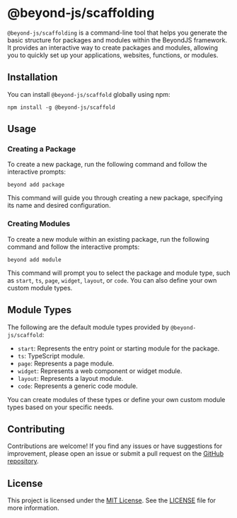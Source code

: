 # @beyond-js/scaffolding

`@beyond-js/scaffolding` is a command-line tool that helps you generate the basic structure for packages and modules within the BeyondJS framework. It provides an interactive way to create packages and modules, allowing you to quickly set up your applications, websites, functions, or modules.

## Installation

You can install `@beyond-js/scaffold` globally using npm:

```shell
npm install -g @beyond-js/scaffold
```

## Usage

### Creating a Package

To create a new package, run the following command and follow the interactive prompts:

```shell
beyond add package
```

This command will guide you through creating a new package, specifying its name and desired configuration.

### Creating Modules

To create a new module within an existing package, run the following command and follow the interactive prompts:

```shell
beyond add module
```

This command will prompt you to select the package and module type, such as `start`, `ts`, `page`, `widget`, `layout`, or `code`. You can also define your own custom module types.

## Module Types

The following are the default module types provided by `@beyond-js/scaffold`:

- `start`: Represents the entry point or starting module for the package.
- `ts`: TypeScript module.
- `page`: Represents a page module.
- `widget`: Represents a web component or widget module.
- `layout`: Represents a layout module.
- `code`: Represents a generic code module.

You can create modules of these types or define your own custom module types based on your specific needs.

## Contributing

Contributions are welcome! If you find any issues or have suggestions for improvement, please open an issue or submit a pull request on the [GitHub repository](https://github.com/beyond-js/scaffold). 

## License

This project is licensed under the [MIT License](https://opensource.org/licenses/MIT). See the [LICENSE](LICENSE) file for more information.